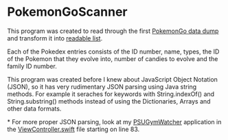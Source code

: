 # PokemonGoScanner
This program was created to read through the first [PokemonGo data dump](GAME_MASTER_v0_1.txt) and transform it into [readable list](PokemonGo_List.txt).

Each of the Pokedex entries consists of the ID number, name, types, the ID of the Pokemon that they evolve into, number of candies to evolve and the family ID number.

This program was created before I knew about JavaScript Object Notation (JSON), so it has very rudimentary JSON parsing using Java string methods. For example it seraches for keywords with String.indexOf() and String.substring() methods instead of using the Dictionaries, Arrays and other data formats. 

\* For more proper JSON parsing, look at my [PSUGymWatcher](https://github.com/sagschwind/PSUGymWatcher) application in the [ViewController.swift](https://github.com/sagschwind/PSUGymWatcher/blob/master/PSUGymWatcher/ViewController.swift#L83) file starting on line 83. 
